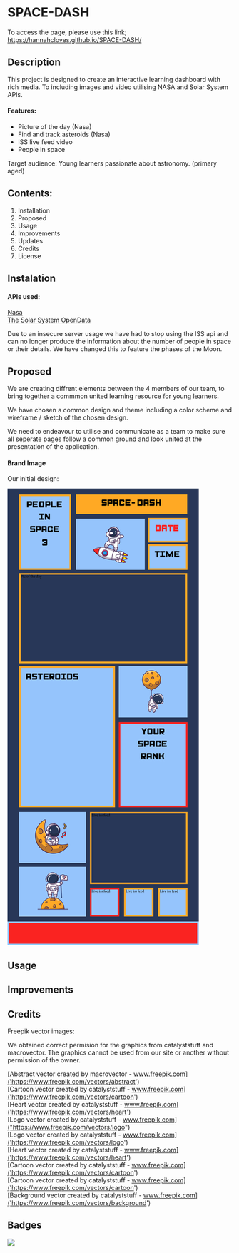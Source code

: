 # SPACE-DASH


To access the page, please use this link; https://hannahcloves.github.io/SPACE-DASH/

## Description
This project is designed to create an interactive learning dashboard with rich media.
To including images and video utilising NASA and Solar System APIs.

#### Features:
* Picture of the day (Nasa)
* Find and track asteroids (Nasa)
* ISS live feed video 
* People in space 

Target audience: Young learners passionate about astronomy. (primary aged)


## Contents: 
1. Installation 
2. Proposed
2. Usage
3. Improvements
4. Updates
5. Credits
6. License

## Instalation 

#### APIs used:   
[Nasa](https://api.nasa.gov/)   
[The Solar System OpenData](https://api.le-systeme-solaire.net/en/)

Due to an insecure server usage we have had to stop using the ISS api and can no longer produce the information about the number of people in space or their details. We have changed this to feature the phases of the Moon. 

## Proposed

We are creating diffrent elements between the 4 members of our team, to bring together a commmon united learning resource for young learners.

We have chosen a common design and theme including a color scheme and wireframe / sketch of the chosen design. 

We need to endeavour to utilise and communicate as a team to make sure all seperate pages follow a common ground and look united at the presentation of the application.

#### Brand Image
Our initial design:

![design sketch](Assets/images/misc/Space-Dash-small.jpg)

## Usage 

## Improvements

## Credits 

Freepik vector images:

We obtained correct permision for the graphics from catalyststuff and macrovector. The graphics cannot be used from our site or another without permission of the owner. 

 [Abstract vector created by macrovector - www.freepik.com]('https://www.freepik.com/vectors/abstract')   
 [Cartoon vector created by catalyststuff - www.freepik.com]('https://www.freepik.com/vectors/cartoon')   
 [Heart vector created by catalyststuff - www.freepik.com]('https://www.freepik.com/vectors/heart')  
 [Logo vector created by catalyststuff - www.freepik.com]("https://www.freepik.com/vectors/logo")   
 [Logo vector created by catalyststuff - www.freepik.com]('https://www.freepik.com/vectors/logo')   
 [Heart vector created by catalyststuff - www.freepik.com]('https://www.freepik.com/vectors/heart')   
 [Cartoon vector created by catalyststuff - www.freepik.com]('https://www.freepik.com/vectors/cartoon')   
 [Cartoon vector created by catalyststuff - www.freepik.com]('https://www.freepik.com/vectors/cartoon')  
 [Background vector created by catalyststuff - www.freepik.com]('https://www.freepik.com/vectors/background')

 ## Badges 

 [![](https://data.jsdelivr.com/v1/package/npm/semantic-ui/badge)](https://www.jsdelivr.com/package/npm/semantic-ui)